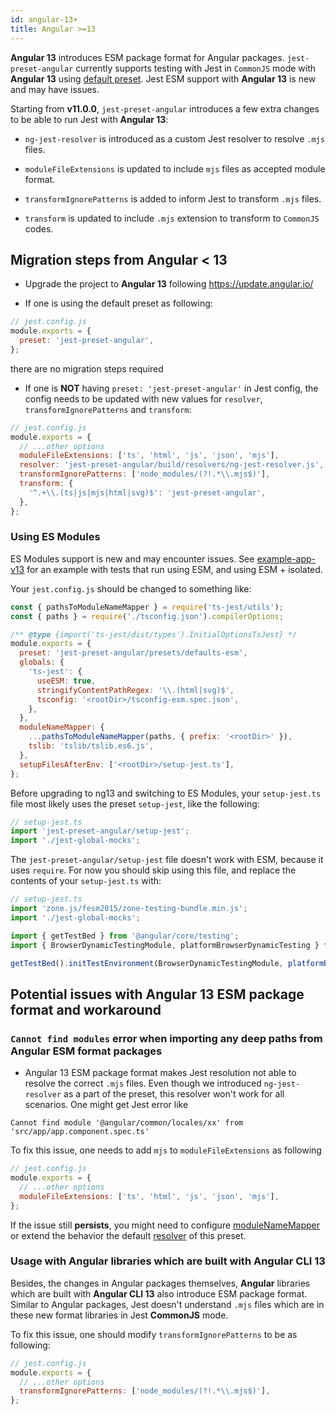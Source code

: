 ```yaml
---
id: angular-13+
title: Angular >=13
---
```


**Angular 13** introduces ESM package format for Angular packages. `jest-preset-angular`
currently supports testing with Jest in `CommonJS` mode with **Angular 13** using [default preset](../getting-started/presets.md).
Jest ESM support with **Angular 13** is new and may have issues.

Starting from **v11.0.0**, `jest-preset-angular` introduces a few extra changes to be able to run Jest with **Angular 13**:

- `ng-jest-resolver` is introduced as a custom Jest resolver to resolve `.mjs` files.

- `moduleFileExtensions` is updated to include `mjs` files as accepted module format.

- `transformIgnorePatterns` is added to inform Jest to transform `.mjs` files.

- `transform` is updated to include `.mjs` extension to transform to `CommonJS` codes.

## Migration steps from Angular < 13

- Upgrade the project to **Angular 13** following https://update.angular.io/

- If one is using the default preset as following:

```js
// jest.config.js
module.exports = {
  preset: 'jest-preset-angular',
};
```

there are no migration steps required

- If one is **NOT** having `preset: 'jest-preset-angular'` in Jest config, the config needs to be updated with new values for
  `resolver`, `transformIgnorePatterns` and `transform`:

```js
// jest.config.js
module.exports = {
  // ...other options
  moduleFileExtensions: ['ts', 'html', 'js', 'json', 'mjs'],
  resolver: 'jest-preset-angular/build/resolvers/ng-jest-resolver.js',
  transformIgnorePatterns: ['node_modules/(?!.*\\.mjs$)'],
  transform: {
    '^.+\\.(ts|js|mjs|html|svg)$': 'jest-preset-angular',
  },
};
```

### Using ES Modules

ES Modules support is new and may encounter issues. See [example-app-v13](https://github.com/thymikee/jest-preset-angular/tree/main/examples/example-app-v13) for an example with tests that run using ESM, and using ESM + isolated.

Your `jest.config.js` should be changed to something like:

```js
const { pathsToModuleNameMapper } = require('ts-jest/utils');
const { paths } = require('./tsconfig.json').compilerOptions;

/** @type {import('ts-jest/dist/types').InitialOptionsTsJest} */
module.exports = {
  preset: 'jest-preset-angular/presets/defaults-esm',
  globals: {
    'ts-jest': {
      useESM: true,
      stringifyContentPathRegex: '\\.(html|svg)$',
      tsconfig: '<rootDir>/tsconfig-esm.spec.json',
    },
  },
  moduleNameMapper: {
    ...pathsToModuleNameMapper(paths, { prefix: '<rootDir>' }),
    tslib: 'tslib/tslib.es6.js',
  },
  setupFilesAfterEnv: ['<rootDir>/setup-jest.ts'],
};
```

Before upgrading to ng13 and switching to ES Modules, your `setup-jest.ts` file most likely uses the preset `setup-jest`, like the following:

```ts
// setup-jest.ts
import 'jest-preset-angular/setup-jest';
import './jest-global-mocks';
```

The `jest-preset-angular/setup-jest` file doesn't work with ESM, because it uses `require`. For now you should skip using this file, and replace the contents of your `setup-jest.ts` with:

```ts
// setup-jest.ts
import 'zone.js/fesm2015/zone-testing-bundle.min.js';
import './jest-global-mocks';

import { getTestBed } from '@angular/core/testing';
import { BrowserDynamicTestingModule, platformBrowserDynamicTesting } from '@angular/platform-browser-dynamic/testing';

getTestBed().initTestEnvironment(BrowserDynamicTestingModule, platformBrowserDynamicTesting());
```

## Potential issues with Angular 13 ESM package format and workaround

### `Cannot find modules` error when importing any deep paths from Angular ESM format packages

- Angular 13 ESM package format makes Jest resolution not able to resolve the correct `.mjs` files. Even though we introduced
  `ng-jest-resolver` as a part of the preset, this resolver won't work for all scenarios. One might get Jest error like

```
Cannot find module '@angular/common/locales/xx' from 'src/app/app.component.spec.ts'
```

To fix this issue, one needs to add `mjs` to `moduleFileExtensions` as following

```js
// jest.config.js
module.exports = {
  // ...other options
  moduleFileExtensions: ['ts', 'html', 'js', 'json', 'mjs'],
};
```

If the issue still **persists**, you might need to configure [moduleNameMapper](https://jestjs.io/docs/configuration#modulenamemapper-objectstring-string--arraystring)
or extend the behavior the default [resolver](https://github.com/thymikee/jest-preset-angular/blob/main/src/resolvers/ng-jest-resolver.ts) of this preset.

### Usage with Angular libraries which are built with Angular CLI 13

Besides, the changes in Angular packages themselves, **Angular** libraries which are built with **Angular CLI 13** also introduce
ESM package format. Similar to Angular packages, Jest doesn't understand `.mjs` files which are in these new format
libraries in Jest **CommonJS** mode.

To fix this issue, one should modify `transformIgnorePatterns` to be as following:

```js
// jest.config.js
module.exports = {
  // ...other options
  transformIgnorePatterns: ['node_modules/(?!.*\\.mjs$)'],
};
```
